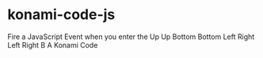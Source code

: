 # konami-code-js
Fire a JavaScript Event when you enter the Up Up Bottom Bottom Left Right Left Right B A Konami Code
